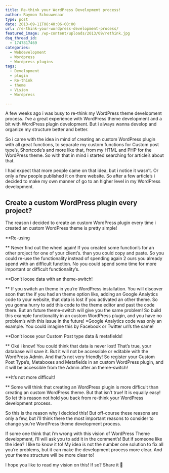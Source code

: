 ```yaml
---
title: Re-think your WordPress Development process!
author: Raymon Schouwenaar
type: post
date: 2013-09-11T08:40:06+00:00
url: /re-think-your-wordpress-development-process/
featured_image: /wp-content/uploads/2013/09/rethink.jpg
dsq_thread_id:
  - 1747817469
categories:
  - Webdevelopment
  - Wordpress
  - Wordpress plugins
tags:
  - Development
  - plugin
  - Re-think
  - theme
  - Vision
  - Wordpress

---
```

A few weeks ago i was busy to re-think my WordPress theme development process. I&#8217;ve a great experience with WordPress theme development and a bit with WordPress plugin development. But i always wanna develop and organize my structure better and better.

So i came with the idea in mind of creating an custom WordPress plugin with all great functions, to separate my custom functions for Custom post type&#8217;s, Shortcode&#8217;s and more like that, from my HTML and PHP for the WordPress theme. So with that in mind i started searching for article&#8217;s about that.

I had expect that more people came on that idea, but i notice it wasn&#8217;t. Or only a few people published it on there website. So after a few article&#8217;s i decided to make my own manner of go to an higher level in my WordPress development.

## Create a custom WordPress plugin every project?

The reason i decided to create an custom WordPress plugin every time i created an custom WordPress theme is pretty simple!

**Re-using
  
** Never find out the wheel again! If you created some function&#8217;s for an other project for one of your client&#8217;s. than you could copy and paste. So you could re-use the functionality instead of spending again 2 ours you already spend with an difficult function. No you could spend some time for more important or difficult functionality&#8217;s.

**Don&#8217;t loose data with an theme-switch!
  
** If you switch an theme in you&#8217;re WordPress installation. You will discover soon that the if you had an theme option like, adding an Google Analytics code to your website, that data is lost if you activated an other theme. So you gonna hurry to add this code to the theme editor and past the code there. But an future theme-switch will give you the same problem! So build this example functionality in an custom WordPress plugin, and you have no problem&#8217;s with this issue in the future! *Google Analytics code was only an example. You could imagine this by Facebook or Twitter url&#8217;s the same!

**Don&#8217;t loose your Custom Post type data & metafields!
  
** Oké i know! You could think that data is never lost! That&#8217;s true, your database will save it. But it will not be accessible or editable with the WordPress Admin. And that&#8217;s not very friendly! So register your Custom Post Type&#8217;s, Metaboxes and Metafields in an custom WordPress plugin, and it will be accessible from the Admin after an theme-switch!

**It&#8217;s not more difficult!
  
** Some will think that creating an WordPress plugin is more difficult than creating an custom WordPress theme. But that isn&#8217;t true! It is equally easy! So let this reason not hold you back from re-think your WordPress development process.

So this is the reason why i decided this! But off-course these reasons are only a few, but i&#8217;ll think there the most important reasons to consider to change you&#8217;re WordPress theme development process.

If some one think that i&#8217;m wrong with this vision of WordPress Theme development, i&#8217;ll will ask you to add it in the comment&#8217;s! But if someone like the idea? I like to know it to! My idea is not the number one solution to fix all you&#8217;re problems, but it can make the development process more clear. And your theme structure will be more clear to!

I hope you like to read my vision on this! If so? Share it 🙂